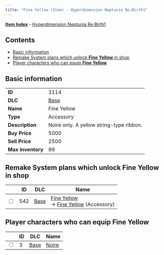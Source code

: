 ```yaml
---
title: "Fine Yellow (Item) - Hyperdimension Neptunia Re;Birth1"
---
```


[**Item Index**](/neptunia/rb1/item/index.html) - [Hyperdimension Neptunia Re;Birth1](/neptunia/rb1)

## Contents

- [Basic information](#basic-information)
- [Remake System plans which unlock **Fine Yellow** in shop](#remake-system-plans-which-unlock-fine-yellow-in-shop)
- [Player characters who can equip **Fine Yellow**](#player-characters-who-can-equip-fine-yellow)

## Basic information

|   |   |
| -- | -- |
| **ID** | 3114 |
| **DLC** | [Base](/neptunia/rb1/dlc/1-base.html) |
| **Name** | Fine Yellow |
| **Type** | Accessory |
| **Description** | Noire only. A yellow string-type ribbon. |
| **Buy Price** | 5000 |
| **Sell Price** | 2500 |
| **Max inventory** | 99 |


## Remake System plans which unlock **Fine Yellow** in shop

|    | ID | DLC | Name |
| -- | -- | --- | ---- |
| <input type="checkbox" id="rb1-remake-1-542" class="trackbox" /> | 542 | [Base](/neptunia/rb1/dlc/1-base.html) | [Fine Yellow](/neptunia/rb1/remake/1-542-fine-yellow.html)<br /> → [Fine Yellow](/neptunia/rb1/item/1-3114-fine-yellow.html) (Accessory) |


## Player characters who can equip **Fine Yellow**

|    | ID | DLC | Name |
| -- | -- | --- | ---- |
| <input type="checkbox" id="rb1-player-1-3" class="trackbox" /> | 3 | [Base](/neptunia/rb1/dlc/1-base.html) | [Noire](/neptunia/rb1/player/1-3-noire.html) |
